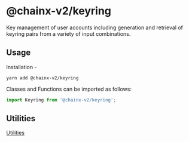 # @chainx-v2/keyring

Key management of user accounts including generation and retrieval of keyring pairs from a variety of input combinations.

## Usage

Installation -

```
yarn add @chainx-v2/keyring
```

Classes and Functions can be imported as follows:

```js
import Keyring from '@chainx-v2/keyring';
```

## Utilities

[Utilities](SUMMARY.md)
